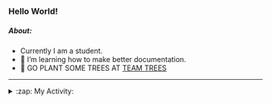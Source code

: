 ### Hello World!

##### About:
- Currently I am a student.
- 🌱 I’m learning how to make better documentation.
- 🌱 GO PLANT SOME TREES AT [TEAM TREES](https://teamtrees.org/)

---
<details>
  <summary>:zap: My Activity:</summary>
  
<!--START_SECTION:waka-->
![Code Time](http://img.shields.io/badge/Code%20Time-1%2C123%20hrs%2025%20mins-blue)

**I'm a Night 🦉** 

```text
🌞 Morning                1034 commits        ██░░░░░░░░░░░░░░░░░░░░░░░   07.94 % 
🌆 Daytime                4932 commits        █████████░░░░░░░░░░░░░░░░   37.88 % 
🌃 Evening                3731 commits        ███████░░░░░░░░░░░░░░░░░░   28.66 % 
🌙 Night                  3322 commits        ██████░░░░░░░░░░░░░░░░░░░   25.52 % 
```
📅 **I'm Most Productive on Wednesday** 

```text
Monday                   2077 commits        ████░░░░░░░░░░░░░░░░░░░░░   15.95 % 
Tuesday                  1583 commits        ███░░░░░░░░░░░░░░░░░░░░░░   12.16 % 
Wednesday                3072 commits        ██████░░░░░░░░░░░░░░░░░░░   23.60 % 
Thursday                 1452 commits        ███░░░░░░░░░░░░░░░░░░░░░░   11.15 % 
Friday                   1240 commits        ██░░░░░░░░░░░░░░░░░░░░░░░   09.52 % 
Saturday                 1209 commits        ██░░░░░░░░░░░░░░░░░░░░░░░   09.29 % 
Sunday                   2386 commits        █████░░░░░░░░░░░░░░░░░░░░   18.33 % 
```


📊 **This Week I Spent My Time On** 

```text
🔥 Editors: 
VS Code                  1 hr 52 mins        █████████████████████████   100.00 % 

🐱‍💻 Projects: 
praise                   1 hr 21 mins        ██████████████████░░░░░░░   72.48 % 
discord-bot              30 mins             ███████░░░░░░░░░░░░░░░░░░   26.86 % 
CSF22                    0 secs              ░░░░░░░░░░░░░░░░░░░░░░░░░   00.66 % 
```


 Last Updated on 20/05/2023 06:07:34 UTC
<!--END_SECTION:waka-->
</details>
